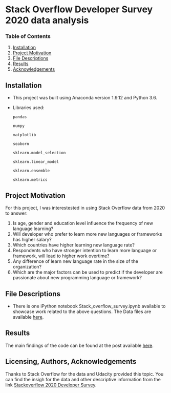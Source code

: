 # Stack Overflow Developer Survey 2020 data analysis

### Table of Contents

1. [Installation](#installation)
2. [Project Motivation](#motivation)
3. [File Descriptions](#files)
4. [Results](#results)
5. [Acknowledgements](#Acknowledgements)

## Installation <a name="installation"></a>
- This project was built using Anaconda version 1.9.12 and Python  3.6.    

- Libraries used:

    `pandas`

    `numpy`

    `matplotlib`

    `seaborn`

    `sklearn.model_selection` 

    `sklearn.linear_model`

     `sklearn.ensemble` 

     `sklearn.metrics` 

    
## Project Motivation<a name="motivation"></a>

For this project, I was interestested in using Stack Overflow data from 2020 to answer:
1. Is age, gender and education level influence the frequency of new language learning?
2. Will developer who prefer to learn more new languages or frameworks has higher salary?
3. Which countries have higher learning new language rate?
4. Respondents who have stronger intention to learn more language or framework, will lead to higher work overtime?
5. Any difference of learn new language rate in the size of the organization?
6. Which are the major factors can be used to predict if the developer are passionate about new programming language or framework?


## File Descriptions <a name="files"></a>

- There is one iPython notebook Stack_overflow_survey.ipynb available to showcase work related to the above questions. The Data files are available [here](https://insights.stackoverflow.com/survey). 


## Results<a name="results"></a>

The main findings of the code can be found at the post available [here](https://maxwang1998.medium.com/are-developers-passinate-about-learning-new-programming-language-26d4d712f436).

## Licensing, Authors, Acknowledgements<a name="Acknowledgements"></a>
Thanks to Stack Overflow for the data and Udacity provided this topic. You can find the insigh for the data and other descriptive information from the link [Stackoverflow 2020 Developer Survey](https://insights.stackoverflow.com/survey/2020#technology-already-visited-feeling).
